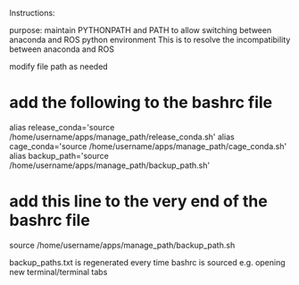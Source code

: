 Instructions:

purpose: maintain PYTHONPATH and PATH to allow 
switching between anaconda and ROS python environment
This is to resolve the incompatibility between anaconda and ROS


modify file path as needed

# add the following to the bashrc file
alias release_conda='source /home/username/apps/manage_path/release_conda.sh'
alias cage_conda='source /home/username/apps/manage_path/cage_conda.sh'
alias backup_path='source /home/username/apps/manage_path/backup_path.sh'

# add this line to the very end of the bashrc file
source /home/username/apps/manage_path/backup_path.sh


backup_paths.txt is regenerated every time bashrc is sourced 
e.g. opening new terminal/terminal tabs
